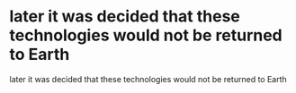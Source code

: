 # later it was decided that these technologies would not be returned to Earth

later it was decided that these technologies would not be returned to Earth